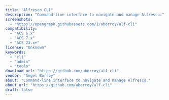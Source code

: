 ```yaml
---
title: "Alfresco CLI"
description: "Command-line interface to navigate and manage Alfresco."
screenshots:
  - "https://opengraph.githubassets.com/1/aborroy/alf-cli"
compatibility:
  - "ACS 6.x"
  - "ACS 7.x"
  - "ACS 23.x+"
license: "Unknown"
keywords:
  - "cli"
  - "admin"
  - "tools"
download_url: "https://github.com/aborroy/alf-cli"
vendor: "Angel Borroy"
about: "Command-line interface to navigate and manage Alfresco."
about_url: "https://github.com/aborroy/alf-cli"
draft: false
---
```

